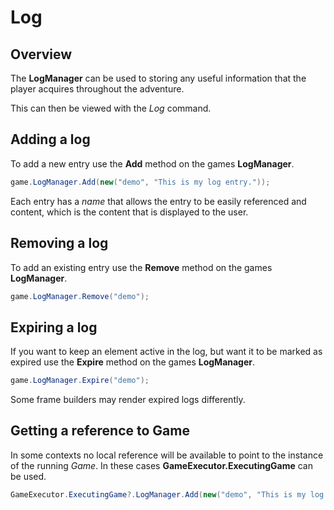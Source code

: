 # Log

## Overview
The **LogManager** can be used to storing any useful information that the player acquires throughout the adventure.

This can then be viewed with the *Log* command.

## Adding a log
To add a new entry use the **Add** method on the games **LogManager**.

```csharp
game.LogManager.Add(new("demo", "This is my log entry."));
```

Each entry has a *name* that allows the entry to be easily referenced and content, which is the content that is displayed to the user.

## Removing a log
To add an existing entry use the **Remove** method on the games **LogManager**.

```csharp
game.LogManager.Remove("demo");
```

## Expiring a log
If you want to keep an element active in the log, but want it to be marked as expired use the **Expire** method on the games **LogManager**.

```csharp
game.LogManager.Expire("demo");
```

Some frame builders may render expired logs differently.

## Getting a reference to Game
In some contexts no local reference will be available to point to the instance of the running *Game*. In these cases **GameExecutor.ExecutingGame** can be used.

```csharp
GameExecutor.ExecutingGame?.LogManager.Add(new("demo", "This is my log entry."));
```
